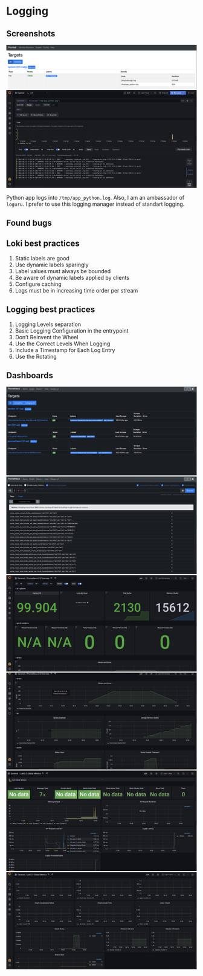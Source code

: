 # Logging
 ## Screenshots

 ![](images/promtail.png)
 ![](images/loki.png)

Python app logs into `/tmp/app_python.log`.
Also, I am an ambassador of `loguru`. I prefer to use this logging manager instead of standart logging.

 ## Found bugs

 ## Loki best practices
1. Static labels are good
2. Use dynamic labels sparingly
3. Label values must always be bounded
4. Be aware of dynamic labels applied by clients
5. Configure caching
6. Logs must be in increasing time order per stream

## Logging best practices
1. Logging Levels separation
2. Basic Logging Configuration in the entrypoint
3. Don’t Reinvent the Wheel
4. Use the Correct Levels When Logging
5. Include a Timestamp for Each Log Entry
6. Use the Rotating


## Dashboards
![](images/prometheus.png)
![](images/prometheus_loki.png)
![](images/prometheus_dashboard1.png)
![](images/prometheus_dashboard2.png)
![](images/loki_dashboard1.png)
![](images/loki_dashboard2.png)